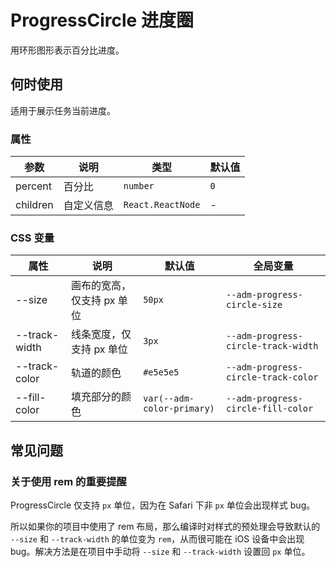 # ProgressCircle 进度圈

用环形图形表示百分比进度。

## 何时使用

适用于展示任务当前进度。

<code src="./demos/demo1.tsx"></code>

### 属性

| 参数     | 说明       | 类型              | 默认值 |
| -------- | ---------- | ----------------- | ------ |
| percent  | 百分比     | `number`          | `0`    |
| children | 自定义信息 | `React.ReactNode` | -      |

### CSS 变量

| 属性          | 说明                       | 默认值                     | 全局变量                            |
| ------------- | -------------------------- | -------------------------- | ----------------------------------- |
| --size        | 画布的宽高，仅支持 px 单位 | `50px`                     | `--adm-progress-circle-size`        |
| --track-width | 线条宽度，仅支持 px 单位   | `3px`                      | `--adm-progress-circle-track-width` |
| --track-color | 轨道的颜色                 | `#e5e5e5`                  | `--adm-progress-circle-track-color` |
| --fill-color  | 填充部分的颜色             | `var(--adm-color-primary)` | `--adm-progress-circle-fill-color`  |

## 常见问题

### 关于使用 rem 的重要提醒

ProgressCircle 仅支持 `px` 单位，因为在 Safari 下非 `px` 单位会出现样式 bug。

所以如果你的项目中使用了 rem 布局，那么编译时对样式的预处理会导致默认的 `--size` 和 `--track-width` 的单位变为 `rem`，从而很可能在 iOS 设备中会出现 bug。解决方法是在项目中手动将 `--size` 和 `--track-width` 设置回 `px` 单位。
